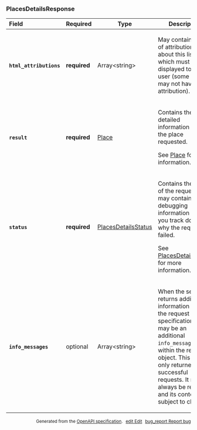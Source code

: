 <!--- This is a generated file, do not edit! -->
<!--- [START maps_http_schema_placesdetailsresponse] -->
<h3 class="schema-object" id="PlacesDetailsResponse">PlacesDetailsResponse</h3>

| Field                                                                                                                            | Required     | Type                                                              | Description                                                                                                                                                                                                                                                                                                                                              |
| :------------------------------------------------------------------------------------------------------------------------------- | ------------ | ----------------------------------------------------------------- | -------------------------------------------------------------------------------------------------------------------------------------------------------------------------------------------------------------------------------------------------------------------------------------------------------------------------------------------------------- |
| <h4 id="PlacesDetailsResponse-html_attributions" class="add-link schema-object-property-key"><code>html_attributions</code></h4> | **required** | Array&lt;string&gt;                                               | <div class="nonref-property-description"><p>May contain a set of attributions about this listing which must be displayed to the user (some listings may not have attribution).</p></div>                                                                                                                                                                 |
| <h4 id="PlacesDetailsResponse-result" class="add-link schema-object-property-key"><code>result</code></h4>                       | **required** | [Place](#Place "Place")                                           | <div class="ref-property-description"><p>Contains the detailed information about the place requested.</p><p>See <a href="#Place">Place</a> for more information.</div>                                                                                                                                                                                   |
| <h4 id="PlacesDetailsResponse-status" class="add-link schema-object-property-key"><code>status</code></h4>                       | **required** | [PlacesDetailsStatus](#PlacesDetailsStatus "PlacesDetailsStatus") | <div class="ref-property-description"><p>Contains the status of the request, and may contain debugging information to help you track down why the request failed.</p><p>See <a href="#PlacesDetailsStatus">PlacesDetailsStatus</a> for more information.</div>                                                                                           |
| <h4 id="PlacesDetailsResponse-info_messages" class="add-link schema-object-property-key"><code>info_messages</code></h4>         | optional     | Array&lt;string&gt;                                               | <div class="nonref-property-description"><p>When the service returns additional information about the request specification, there may be an additional <code>info_messages</code> field within the response object. This field is only returned for successful requests. It may not always be returned, and its content is subject to change.</p></div> |

<p style="text-align: right; font-size: smaller;">Generated from the <a class="gc-analytics-event" data-category="GMP" data-label="openapi-github" href="https://github.com/googlemaps/openapi-specification" title="Google Maps Platform OpenAPI Specification" class="external">OpenAPI specification</a>.
<a class="gc-analytics-event" data-category="GMP" data-label="openapi-github-maps-http-schema-placesdetailsresponse" data-action="edit" style="margin-left: 5px;" href="https://github.com/googlemaps/openapi-specification/blob/main/specification/schemas/PlacesDetailsResponse.yml" title="Edit on GitHub"><span class="material-icons">edit</span> Edit</a>
<a class="gc-analytics-event" data-category="GMP" data-label="openapi-github-maps-http-schema-placesdetailsresponse" data-action="bug" style="margin-left: 5px;" href="https://github.com/googlemaps/openapi-specification/issues/new?assignees=&labels=type%3A+bug%2C+triage+me&template=bug_report.md&title=[schemas] Bug - PlacesDetailsResponse" title="File bug for schemas on GitHub"><span class="material-icons">bug_report</span> Report bug</a>
</p>

<!--- [END maps_http_schema_placesdetailsresponse] -->
